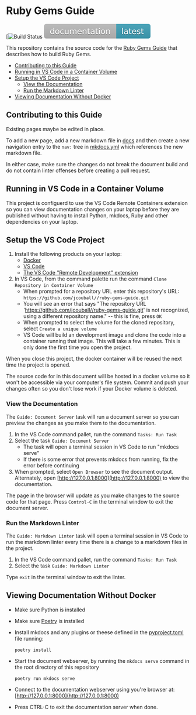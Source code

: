 # Ruby Gems Guide

[![Build Status](TODO)
[![Documentation](docs/img/badge_documentation_latest.svg)](https://jcouball.github.io/ruby-gems-guide)

This repository contains the source code for the [Ruby Gems
Guide](https://jcouball.github.io/ruby-gems-guide) that describes how to build Ruby
Gems.

* [Contributing to this Guide](#contributing-to-this-guide)
* [Running in VS Code in a Container Volume](#running-in-vs-code-in-a-container-volume)
* [Setup the VS Code Project](#setup-the-vs-code-project)
  * [View the Documentation](#view-the-documentation)
  * [Run the Markdown Linter](#run-the-markdown-linter)
* [Viewing Documentation Without Docker](#viewing-documentation-without-docker)

## Contributing to this Guide

Existing pages maybe be edited in place.

To add a new page, add a new markdown file in [docs](/docs) and then create a
new navigation entry to the `nav:` tree in [mkdocs.yml](mkdocs.yml) which
references the new markdown file.

In either case, make sure the changes do not break the document build and do
not contain linter offenses before creating a pull request.

## Running in VS Code in a Container Volume

This project is configuerd to use the VS Code Remote Containers extension so you
can view documentation changes on your laptop before they are published without
having to install Python, mkdocs, Ruby and other dependencies on your laptop.

## Setup the VS Code Project

1. Install the following products on your laptop:
    * [Docker](https://docs.docker.com/docker-for-mac/install/)
    * [VS Code](https://code.visualstudio.com/download)
    * [The VS Code "Remote Development" extension](https://marketplace.visualstudio.com/items?itemName=ms-vscode-remote.vscode-remote-extensionpack)
2. In VS Code, from the command palette run the command
   `Clone Repository in Container Volume`
    * When prompted for a repository URL enter this repository's URL: `https://github.com/jcouball//ruby-gems-guide.git`
    * You will see an error that says "The repository URL
      'https://github.com/jcouball//ruby-gems-guide.git' is not recognized, using
      a different repository name." -- this is fine, press `OK`
    * When prompted to select the volume for the cloned repository, select
      `Create a unique volume`
    * VS Code will build an development image and clone the code into a container
      running that image. This will take a few minutes. This is only done the first
      time you open the project.

When you close this project, the docker container will be reused the next time the
project is opened.

The source code for in this document will be hosted in a docker volume so it won't be
accessible via your computer's file system. Commit and push your changes
often so you don't lose work if your Docker volume is deleted.

### View the Documentation

The `Guide: Document Server` task will run a document server so you can
preview the changes as you make them to the documentation.

1. In the VS Code command pallet, run the command `Tasks: Run Task`
2. Select the task `Guide: Document Server`
    * The task will open a terminal session in VS Code to run "mkdocs serve"
    * If there is some error that prevents mkdocs from running, fix the error
      before continuing
3. When prompted, select `Open Browser` to see the document output. Alternately,
   open [http://127.0.0.1:8000](http://127.0.0.1:8000) to view the documentation.

The page in the browser will update as you make changes to the source code for
that page. Press `Control-C` in the terminal window to exit the document server.

### Run the Markdown Linter

The `Guide: Markdown Linter` task will open a terminal session in VS Code to
run the markdown linter every time there is a change to a markdown files in the
project.

1. In the VS Code command pallet, run the command `Tasks: Run Task`
2. Select the task `Guide: Markdown Linter`

Type `exit` in the terminal window to exit the linter.

## Viewing Documentation Without Docker

* Make sure Python is installed
* Make sure [Poetry](https://python-poetry.org/docs/) is installed
* Install mkdocs and any plugins or theese defined in the
  [pyproject.toml](pyproject.toml) file running:

    ```console
    poetry install
    ```

* Start the document webserver, by running the `mkdocs serve` command in the
  root directory of this repository

    ```console
    poetry run mkdocs serve
    ```

* Connect to the documentation webserver using you're browser at: [http://127.0.0.1:8000](http://127.0.0.1:8000)
* Press CTRL-C to exit the documentation server when done.
